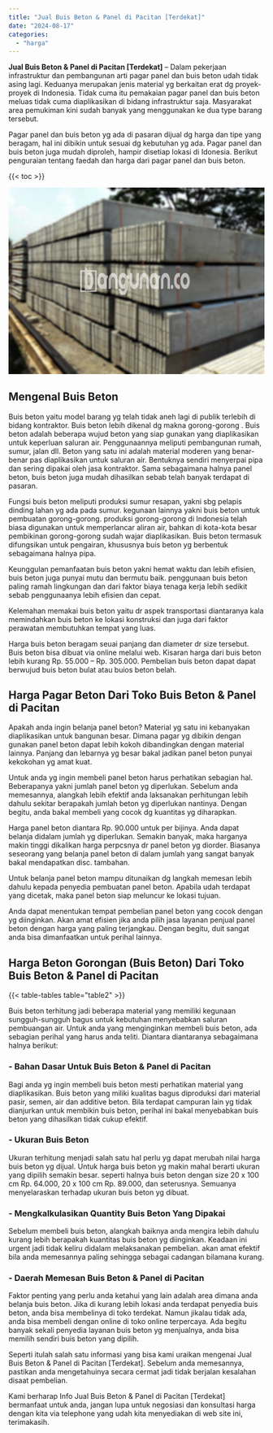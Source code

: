 ```yaml
---
title: "Jual Buis Beton & Panel di Pacitan [Terdekat]"
date: "2024-08-17"
categories: 
  - "harga"
---
```


**Jual Buis Beton & Panel di Pacitan \[Terdekat\]** – Dalam pekerjaan infrastruktur dan pembangunan arti pagar panel dan buis beton udah tidak asing lagi. Keduanya merupakan jenis material yg berkaitan erat dg proyek-proyek di Indonesia. Tidak cuma itu pemakaian pagar panel dan buis beton meluas tidak cuma diaplikasikan di bidang infrastruktur saja. Masyarakat area pemukiman kini sudah banyak yang menggunakan ke dua type barang tersebut.

Pagar panel dan buis beton yg ada di pasaran dijual dg harga dan tipe yang beragam, hal ini dibikin untuk sesuai dg kebutuhan yg ada. Pagar panel dan buis beton juga mudah diproleh, hampir disetiap lokasi di Idonesia. Berikut penguraian tentang faedah dan harga dari pagar panel dan buis beton.

{{< toc >}}

![](/images/jual-panel-buis-beton-murah-01.png)

## Mengenal Buis Beton

Buis beton yaitu model barang yg telah tidak aneh lagi di publik terlebih di bidang kontraktor. Buis beton lebih dikenal dg makna gorong-gorong . Buis beton adalah beberapa wujud beton yang siap gunakan yang diaplikasikan untuk keperluan saluran air. Penggunaannya meliputi pembangunan rumah, sumur, jalan dll. Beton yang satu ini adalah material moderen yang benar-benar pas diaplikasikan untuk saluran air. Bentuknya sendiri menyerpai pipa dan sering dipakai oleh jasa kontraktor. Sama sebagaimana halnya panel beton, buis beton juga mudah dihasilkan sebab telah banyak terdapat di pasaran.

Fungsi buis beton meliputi produksi sumur resapan, yakni sbg pelapis dinding lahan yg ada pada sumur. kegunaan lainnya yakni buis beton untuk pembuatan gorong-gorong. produksi gorong-gorong di Indonesia telah biasa digunakan untuk memperlancar aliran air, bahkan di kota-kota besar pembikinan gorong-gorong sudah wajar diaplikasikan. Buis beton termasuk difungsikan untuk pengairan, khususnya buis beton yg berbentuk sebagaimana halnya pipa.

Keunggulan pemanfaatan buis beton yakni hemat waktu dan lebih efisien, buis beton juga punyai mutu dan bermutu baik. penggunaan buis beton paling ramah lingkungan dan dari faktor biaya tenaga kerja lebih sedikit sebab penggunaanya lebih efisien dan cepat.

Kelemahan memakai buis beton yaitu dr aspek transportasi diantaranya kala memindahkan buis beton ke lokasi konstruksi dan juga dari faktor perawatan membutuhkan tempat yang luas.

Harga buis beton beragam seuai panjang dan diameter dr size tersebut. Buis beton bisa dibuat via online melalui web. Kisaran harga dari buis beton lebih kurang Rp. 55.000 – Rp. 305.000. Pembelian buis beton dapat dapat berwujud buis beton bulat atau buios beton belah.

## Harga Pagar Beton Dari Toko Buis Beton & Panel di Pacitan

Apakah anda ingin belanja panel beton? Material yg satu ini kebanyakan diaplikasikan untuk bangunan besar. Dimana pagar yg dibikin dengan gunakan panel beton dapat lebih kokoh dibandingkan dengan material lainnya. Panjang dan lebarnya yg besar bakal jadikan panel beton punyai kekokohan yg amat kuat.

Untuk anda yg ingin membeli panel beton harus perhatikan sebagian hal. Beberapanya yakni jumlah panel beton yg diperlukan. Sebelum anda memesannya, alangkah lebih efektif anda laksanakan perhitungan lebih dahulu sekitar berapakah jumlah beton yg diperlukan nantinya. Dengan begitu, anda bakal membeli yang cocok dg kuantitas yg diharapkan.

Harga panel beton diantara Rp. 90.000 untuk per bijinya. Anda dapat belanja didalam jumlah yg diperlukan. Semakin banyak, maka harganya makin tinggi dikalikan harga perpcsnya dr panel beton yg diorder. Biasanya seseorang yang belanja panel beton di dalam jumlah yang sangat banyak bakal mendapatkan disc. tambahan.

Untuk belanja panel beton mampu ditunaikan dg langkah memesan lebih dahulu kepada penyedia pembuatan panel beton. Apabila udah terdapat yang dicetak, maka panel beton siap meluncur ke lokasi tujuan.

Anda dapat menentukan tempat pembelian panel beton yang cocok dengan yg diinginkan. Akan amat efisien jika anda pilih jasa layanan penjual panel beton dengan harga yang paling terjangkau. Dengan begitu, duit sangat anda bisa dimanfaatkan untuk perihal lainnya.

## Harga Beton Gorongan (Buis Beton) Dari Toko Buis Beton & Panel di Pacitan

{{< table-tables table="table2" >}}

Buis beton terhitung jadi beberapa material yang memiliki kegunaan sungguh-sungguh bagus untuk kebutuhan menyebabkan saluran pembuangan air. Untuk anda yang menginginkan membeli buis beton, ada sebagian perihal yang harus anda teliti. Diantara diantaranya sebagaimana halnya berikut:

### \- Bahan Dasar Untuk Buis Beton & Panel di Pacitan

Bagi anda yg ingin membeli buis beton mesti perhatikan material yang diaplikasikan. Buis beton yang miliki kualitas bagus diproduksi dari material pasir, semen, air dan additive beton. Bila terdapat campuran lain yg tidak dianjurkan untuk membikin buis beton, perihal ini bakal menyebabkan buis beton yang dihasilkan tidak cukup efektif.

### \- Ukuran Buis Beton

Ukuran terhitung menjadi salah satu hal perlu yg dapat merubah nilai harga buis beton yg dijual. Untuk harga buis beton yg makin mahal berarti ukuran yang dipilih semakin besar. seperti halnya buis beton dengan size 20 x 100 cm Rp. 64.000, 20 x 100 cm Rp. 89.000, dan seterusnya. Semuanya menyelaraskan terhadap ukuran buis beton yg dibuat.

### \- Mengkalkulasikan Quantity Buis Beton Yang Dipakai

Sebelum membeli buis beton, alangkah baiknya anda mengira lebih dahulu kurang lebih berapakah kuantitas buis beton yg diinginkan. Keadaan ini urgent jadi tidak keliru didalam melaksanakan pembelian. akan amat efektif bila anda memesannya paling sehingga sebagai cadangan bilamana kurang.

### \- Daerah Memesan Buis Beton & Panel di Pacitan

Faktor penting yang perlu anda ketahui yang lain adalah area dimana anda belanja buis beton. Jika di kurang lebih lokasi anda terdapat penyedia buis beton, anda bisa membelinya di toko terdekat. Namun jikalau tidak ada, anda bisa membeli dengan online di toko online terpercaya. Ada begitu banyak sekali penyedia layanan buis beton yg menjualnya, anda bisa memilih sendiri buis beton yang dipilih.

Seperti itulah salah satu informasi yang bisa kami uraikan mengenai Jual Buis Beton & Panel di Pacitan \[Terdekat\]. Sebelum anda memesannya, pastikan anda mengetahuinya secara cermat jadi tidak berjalan kesalahan disaat pembelian.

Kami berharap Info Jual Buis Beton & Panel di Pacitan \[Terdekat\] bermanfaat untuk anda, jangan lupa untuk negosiasi dan konsultasi harga dengan kita via telephone yang udah kita menyediakan di web site ini, terimakasih.
